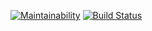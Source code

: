 [![Maintainability](https://api.codeclimate.com/v1/badges/8cf454a9ea717f917b16/maintainability)](https://codeclimate.com/github/arbyman/project-lvl1-s462/maintainability)
[![Build Status](https://travis-ci.com/arbyman/project-lvl1-s462.svg?branch=master)](https://travis-ci.com/arbyman/project-lvl1-s462)
<script id="asciicast-ry3aayHpJ06oELDNCD22VIMYR" src="https://asciinema.org/a/ry3aayHpJ06oELDNCD22VIMYR.js" async></script>